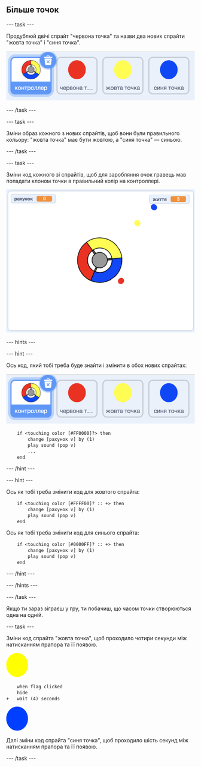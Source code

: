 ## Більше точок

--- task ---

Продублюй двічі спрайт "червона точка" та назви два нових спрайти "жовта точка" і "синя точка".

![знімок екрана](images/dots-more-dots.png)

--- /task ---

--- task ---

Зміни образ кожного з нових спрайтів, щоб вони були правильного кольору: "жовта точка" має бути жовтою, а "синя точка" — синьою.

--- /task ---

--- task ---

Зміни код кожного зі спрайтів, щоб для заробляння очок гравець мав попадати клоном точки в правильний колір на контроллері.

![знімок екрана](images/dots-all-test.png)

--- hints ---


--- hint ---

Ось код, який тобі треба буде знайти і змінити в обох нових спрайтах:

![знімок екрана](images/dots-more-dots.png)

```blocks3
    if <touching color [#FF0000]?> then
        change [рахунок v] by (1)
        play sound (pop v)
        ...
    end
```

--- /hint ---

--- hint ---

Ось як тобі треба змінити код для жовтого спрайта:

```blocks3
    if <touching color [#FFFF00]? :: +> then
        change [рахунок v] by (1)
        play sound (pop v)
    end
```

Ось як тобі треба змінити код для синього спрайта:

```blocks3
    if <touching color [#0000FF]? :: +> then
        change [рахунок v] by (1)
        play sound (pop v)
    end
```

--- /hint ---

--- /hints ---

--- /task ---

Якщо ти зараз зіграєш у гру, ти побачиш, що часом точки створюються одна на одній.

--- task ---

Зміни код спрайта "жовта точка", щоб проходило чотири секунди між натисканням прапора та її появою.

![Жовта точка](images/yellow-sprite.png)

```blocks3
    when flag clicked
    hide
+   wait (4) seconds
```

![Синя точка](images/blue-sprite.png)

Далі зміни код спрайта "синя точка", щоб проходило шість секунд між натисканням прапора та її появою.

--- /task ---